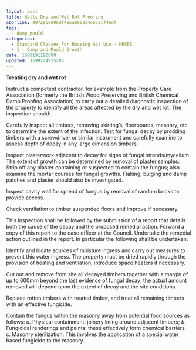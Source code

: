 ```yaml
---
layout: post
title: Walls Dry and Wet Rot Proofing
abbrlink: 9972868806df485a806dc4cb72cf46df
tags:
  - damp_mould
categories:
  - Standard Clauses For Housing Act Use - HHSRS
  - 1 - Damp and Mould Growth
date: 1699191190000
updated: 1699224915206
---
```


**Treating dry and wet rot**

Instruct a competent contractor, for example from the Property Care Association (formerly the British Wood Preserving and British Chemical Damp Proofing Association) to carry out a detailed diagnostic inspection of the property to identify all the areas affected by the dry and wet rot. The inspection should:

Carefully inspect all timbers, removing skirting’s, floorboards, masonry, etc to determine the extent of the infection. Test for fungal decay by prodding timbers with a screwdriver or similar instrument and carefully examine to assess depth of decay in any large dimension timbers.

Inspect plasterwork adjacent to decay for signs of fungal strands/mycelium. The extent of growth can be determined by removal of plaster samples. Strip off any plaster containing or suspected to contain the fungus; also examine the mortar courses for fungal growths. Flaking, bulging and damp patches and plaster should also be investigated.

Inspect cavity wall for spread of fungus by removal of random bricks to provide access.

Check ventilation to timber suspended floors and improve if necessary.

This inspection shall be followed by the submission of a report that details both the cause of the decay and the proposed remedial action. Forward a copy of this report to the case officer at the Council. Undertake the remedial action outlined in the report. In particular the following shall be undertaken:

Identify and locate sources of moisture ingress and carry out measures to prevent this water ingress. The property must be dried rapidly through the provision of heating and ventilation, introduce space heaters if necessary.

Cut out and remove from site all decayed timbers together with a margin of up to 600mm beyond the last evidence of fungal decay; the actual amount removed will depend upon the extent of decay and the site conditions.

Replace rotten timbers with treated timber, and treat all remaining timbers with an effective fungicide.

Contain the fungus within the masonry away from potential food sources as follows: *a.* Physical containment: joinery lining around adjacent timbers; *b.* Fungicidal renderings and paints: these effectively form chemical barriers. c. Masonry sterilization: This involves the application of a special water based fungicide to the masonry.
